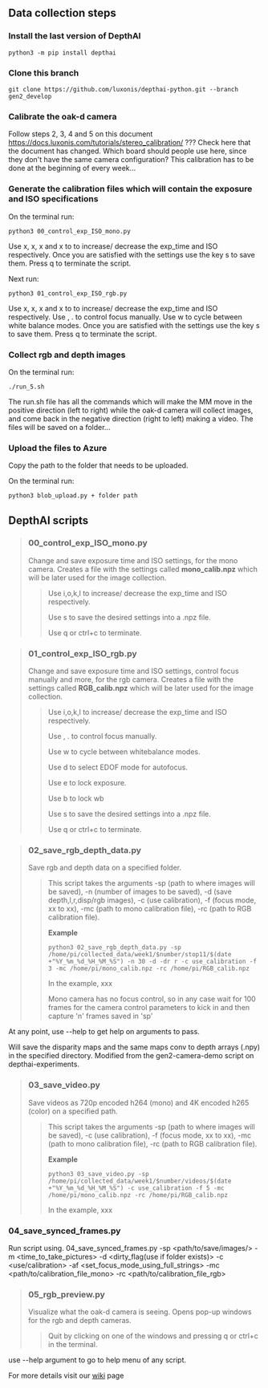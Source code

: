 
## Data collection steps

### Install the last version of DepthAI

`python3 -m pip install depthai`

### Clone this branch

`git clone https://github.com/luxonis/depthai-python.git --branch gen2_develop`

### Calibrate the oak-d camera

Follow steps 2, 3, 4 and 5 on this document <https://docs.luxonis.com/tutorials/stereo_calibration/>
??? Check here that the document has changed. Which board should people use here, since they don't have the same camera configuration?
This calibration has to be done at the beginning of every week...


### Generate the calibration files which will contain the exposure and ISO specifications

On the terminal run:

`python3 00_control_exp_ISO_mono.py` 

Use x, x, x and x to to increase/ decrease the exp_time and ISO respectively. Once you are satisfied with the settings use the key s to save them. Press q to terminate the script. 

Next run:

`python3 01_control_exp_ISO_rgb.py`

Use x, x, x and x to to increase/ decrease the exp_time and ISO respectively. Use , . to control focus manually. Use w to cycle between white balance modes. Once you are satisfied with the settings use the key s to save them. Press q to terminate the script. 

### Collect rgb and depth images

On the terminal run:

`./run_5.sh`

The run.sh file has all the commands which will make the MM move in the positive direction (left to right) while the oak-d camera will collect images, and come back in the negative direction (right to left) making a video. The files will be saved on a folder...

### Upload the files to Azure

Copy the path to the folder that needs to be uploaded. 

On the terminal run:

`python3 blob_upload.py + folder path`

## DepthAI scripts

> ### **00_control_exp_ISO_mono.py**
> Change and save exposure time and ISO settings, for the mono camera. Creates a file with the settings called **mono_calib.npz** which will be later used for the image collection.
>
>> Use i,o,k,l to increase/ decrease the exp_time and ISO respectively.
>>
>> Use s to save the desired settings into a .npz file.
>>
>> Use q or ctrl+c to terminate.


> ### **01_control_exp_ISO_rgb.py**
> Change and save exposure time and ISO settings, control focus manually and more, for the rgb camera. Creates a file with the settings called **RGB_calib.npz** which will be later used for the image collection. 
>
>> Use i,o,k,l to increase/ decrease the exp_time and ISO respectively.
>>
>> Use , . to control focus manually.
>>
>> Use w to cycle between whitebalance modes.
>>
>> Use d to select EDOF mode for autofocus.
>>
>> Use e to lock exposure.
>>
>> Use b to lock wb 
>>
>> Use s to save the desired settings into a .npz file.
>>
>> Use q or ctrl+c to terminate.

> ### **02_save_rgb_depth_data.py**
> Save rgb and depth data on a specified folder.
>
>> This script takes the arguments -sp (path to where images will be saved), -n (number of images to be saved), -d (save depth,l,r,disp/rgb images), -c (use calibration), -f (focus mode, xx to xx), -mc (path to mono calibration file), -rc (path to RGB calibration file).
>>
>> **Example**
>>
>> `python3 02_save_rgb_depth_data.py -sp /home/pi/collected_data/week1/$number/stop11/$(date +"%Y_%m_%d_%H_%M_%S") -n 30 -d -dr r -c use_calibration -f 3 -mc /home/pi/mono_calib.npz -rc /home/pi/RGB_calib.npz`
>>
>> In the example, xxx
>>
>> Mono camera has no focus control, so in any case wait for 100 frames for the camera control parameters to kick in and then capture 'n' frames saved in 'sp' 



At any point, use --help to get help on arguments to pass. 


Will save the disparity maps and the same maps conv to depth arrays (.npy) in the specified directory. Modified from the gen2-camera-demo script on depthai-experiments. 


> ### **03_save_video.py**
> Save videos as 720p encoded h264 (mono) and 4K encoded h265 (color) on a specified path.
>
>> This script takes the arguments -sp (path to where images will be saved), -c (use calibration), -f (focus mode, xx to xx), -mc (path to mono calibration file), -rc (path to RGB calibration file).
>>
>> **Example**
>>
>> `python3 03_save_video.py -sp /home/pi/collected_data/week1/$number/videos/$(date +"%Y_%m_%d_%H_%M_%S") -c use_calibration -f 5 -mc /home/pi/mono_calib.npz -rc /home/pi/RGB_calib.npz`
>>
>> In the example, xxx


### 04_save_synced_frames.py 

Run script using.
04_save_synced_frames.py -sp <path/to/save/images/> -m <time_to_take_pictures> -d <dirty_flag(use if folder exists)> -c <use/calibration> -af <set_focus_mode_using_full_strings> -mc <path/to/calibration_file_mono> -rc <path/to/calibration_file_rgb> 


> ### **05_rgb_preview.py**
> Visualize what the oak-d camera is seeing. Opens pop-up windows for the rgb and depth cameras.
>
>> Quit by clicking on one of the windows and pressing q or ctrl+c in the terminal.

use --help argument to go to help menu of any script. 

For more details visit our [wiki](https://github.com/precision-sustainable-ag/OpenCV_Competition2021/wiki/2.-Data-Collection) page
